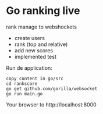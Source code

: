 # Go ranking live

rank manage to webshockets
- create users
- rank (top and relative) 
- add new scores
- implemented test


Run de application:

```
copy content in go/src
cd rankscore
go get github.com/gorilla/websocket
go run main.go
```

Your browser to http://localhost:8000 



